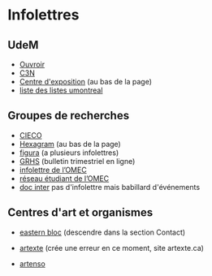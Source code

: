 # Infolettres 

## UdeM

- [Ouvroir](https://listes.umontreal.ca/wws/subscribe/ouvroir?previous_action=info)
- [C3N](https://listes.umontreal.ca/wws/subscribe/c3n-diffusion?previous_action=info)
- [Centre d'exposition](https://www.centre-expo-udem.com/) (au bas de la page)
- [liste des listes umontreal](https://listes.umontreal.ca/wws/lists)



## Groupes de recherches

- [CIECO](http://www.cieco.co/)
- [Hexagram](https://hexagram.ca/) (au bas de la page)
- [figura](http://figura.uqam.ca/abonnement-infolettres) (a plusieurs infolettres)
- [GRHS](http://www.grhs.uqam.ca/propos/bulletin-trimestriel-du-grhs/) (bulletin trimestriel en ligne)
- [infolettre de l’OMEC](https://inrs.us10.list-manage.com/subscribe?u=7cf307f9f42cf00305a794cb4&id=47360d2dee)
- [réseau étudiant de l’OMEC](https://omec.inrs.ca/a-propos/#page-reseau-%C3%A9tudiants)
- [doc inter]([docinterhar.contact@gmail.com](mailto:docinterhart@gmail.com)) pas d'infolettre mais babillard d'événements





## Centres d'art et organismes 

- [eastern bloc](https://easternbloc.ca/) (descendre dans la section Contact)

- [artexte](https://artexte.ca/a-propos/#infolettre) (crée une erreur en ce moment, site artexte.ca)

- [artenso](https://artenso.ca/infolettre/)

  
